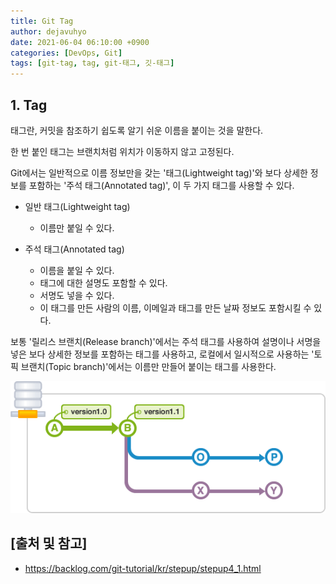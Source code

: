 ```yaml
---
title: Git Tag
author: dejavuhyo
date: 2021-06-04 06:10:00 +0900
categories: [DevOps, Git]
tags: [git-tag, tag, git-태그, 깃-태그]
---
```


## 1. Tag
태그란, 커밋을 참조하기 쉽도록 알기 쉬운 이름을 붙이는 것을 말한다.

한 번 붙인 태그는 브랜치처럼 위치가 이동하지 않고 고정된다.

Git에서는 일반적으로 이름 정보만을 갖는 '태그(Lightweight tag)'와 보다 상세한 정보를 포함하는 '주석 태그(Annotated tag)', 이 두 가지 태그를 사용할 수 있다.

* 일반 태그(Lightweight tag)
  - 이름만 붙일 수 있다.

* 주석 태그(Annotated tag)
  - 이름을 붙일 수 있다.
  - 태그에 대한 설명도 포함할 수 있다.
  - 서명도 넣을 수 있다.
  - 이 태그를 만든 사람의 이름, 이메일과 태그를 만든 날짜 정보도 포함시킬 수 있다.

보통 '릴리스 브랜치(Release branch)'에서는 주석 태그를 사용하여 설명이나 서명을 넣은 보다 상세한 정보를 포함하는 태그를 사용하고, 로컬에서 일시적으로 사용하는 '토픽 브랜치(Topic branch)'에서는 이름만 만들어 붙이는 태그를 사용한다.

![tag](/assets/img/2021-06-04-git-tag/tag.png)

## [출처 및 참고]
* <https://backlog.com/git-tutorial/kr/stepup/stepup4_1.html>
